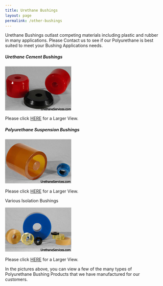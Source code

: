 ```yaml
---
title: Urethane Bushings
layout: page
permalink: /other-bushings
---
```


Urethane Bushings outlast competing materials including plastic and rubber in many applications. Please Contact us to see if our Polyurethane is best suited to meet your Bushing Applications needs.

##### Urethane Cement Bushings

![Cement Bushings](img/cementformbushings3_1.jpg)

Please click [HERE](img/CementFormBushings6.jpg) for a Larger View.

##### Polyurethane Suspension Bushings

![Suspension Bushings](img/SuspensionBushing3.jpg)

Please click [HERE](img/SuspensionBushing6.jpg) for a Larger View.

Various Isolation Bushings

![Isolation Bushings](img/IsolationBushing3.jpg)
 
Please click [HERE](img/IsolationBushing6.jpg) for a Larger View.


In the pictures above, you can view a few of the many types of Polyurethane Bushing Products that we have manufactured for our customers.